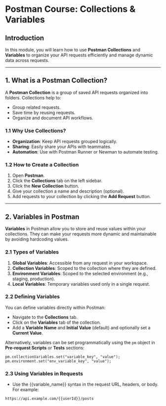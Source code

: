 # Postman Course: Collections & Variables

## Introduction

In this module, you will learn how to use **Postman Collections** and **Variables** to organize your API requests efficiently and manage dynamic data across requests. 

---

## 1. What is a Postman Collection?

A **Postman Collection** is a group of saved API requests organized into folders. Collections help to:
- Group related requests.
- Save time by reusing requests.
- Organize and document API workflows.
  
### 1.1 Why Use Collections?

- **Organization**: Keep API requests grouped logically.
- **Sharing**: Easily share your APIs with teammates.
- **Automation**: Use with Postman Runner or Newman to automate testing.

### 1.2 How to Create a Collection

1. Open **Postman**.
2. Click the **Collections** tab on the left sidebar.
3. Click the **New Collection** button.
4. Give your collection a name and description (optional).
5. Add requests to your collection by clicking the **Add Request** button.

---

## 2. Variables in Postman

**Variables** in Postman allow you to store and reuse values within your collections. They can make your requests more dynamic and maintainable by avoiding hardcoding values.

### 2.1 Types of Variables

1. **Global Variables**: Accessible from any request in your workspace.
2. **Collection Variables**: Scoped to the collection where they are defined.
3. **Environment Variables**: Scoped to the selected environment (e.g., staging, production).
4. **Local Variables**: Temporary variables used only in a single request.

### 2.2 Defining Variables

You can define variables directly within Postman:
- Navigate to the **Collections** tab.
- Click on the **Variables** tab of the collection.
- Add a **Variable Name** and **Initial Value** (default) and optionally set a **Current Value**.

Alternatively, variables can be set programmatically using the `pm` object in **Pre-request Scripts** or **Tests** sections:
```
pm.collectionVariables.set("variable_key", "value");
pm.environment.set("env_variable_key", "value");
```

### 2.3 Using Variables in Requests

- Use the {{variable_name}} syntax in the request URL, headers, or body.
For example:

```
https://api.example.com/{{userId}}/posts
```
